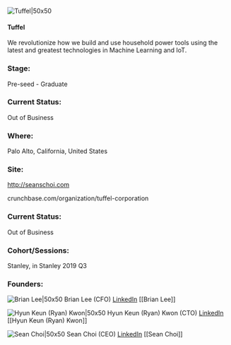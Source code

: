 

![Tuffel|50x50](https://apimg.techstars.com/connect/images/image_files/5d2bd486a36c117dd80000e2/original/icon.png)

#### Tuffel
We revolutionize how we build and use household power tools using the latest and greatest technologies in Machine Learning and IoT.

### Stage: 
Pre-seed - Graduate 

### Current Status: 
Out of Business

### Where:
Palo Alto, California, United States

### Site:
http://seanschoi.com



crunchbase.com/organization/tuffel-corporation

### Current Status: 
Out of Business

### Cohort/Sessions: 
Stanley, in Stanley 2019 Q3

### Founders: 

![Brian Lee|50x50]() Brian Lee (CFO) [LinkedIn](https://linkedin.com/in/brian-lee-825b962b) [[Brian Lee]]

![Hyun Keun (Ryan) Kwon|50x50]() Hyun Keun (Ryan) Kwon (CTO) [LinkedIn](https://) [[Hyun Keun (Ryan) Kwon]]

![Sean Choi|50x50](http://s3.amazonaws.com/ts-accel-connect-uploads/images/image_files/5d2bd5b7a36c117dd80000e3/original/avatar.jpg) Sean Choi (CEO) [LinkedIn](https://linkedin.com/in/seanschoi) [[Sean Choi]]


